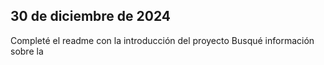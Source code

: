 ## 30 de diciembre de 2024
Completé el readme con la introducción del proyecto
Busqué información sobre la
